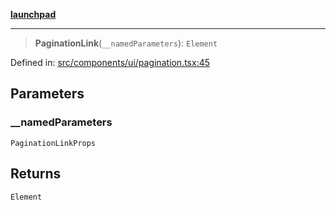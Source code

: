 [**launchpad**](index.md)

***

> **PaginationLink**(`__namedParameters`): `Element`

Defined in: [src/components/ui/pagination.tsx:45](https://github.com/victorbratov/launchpad/blob/3cec89d9fa4be2794c552b4b2e488c08b6798868/src/components/ui/pagination.tsx#L45)

## Parameters

### \_\_namedParameters

`PaginationLinkProps`

## Returns

`Element`

